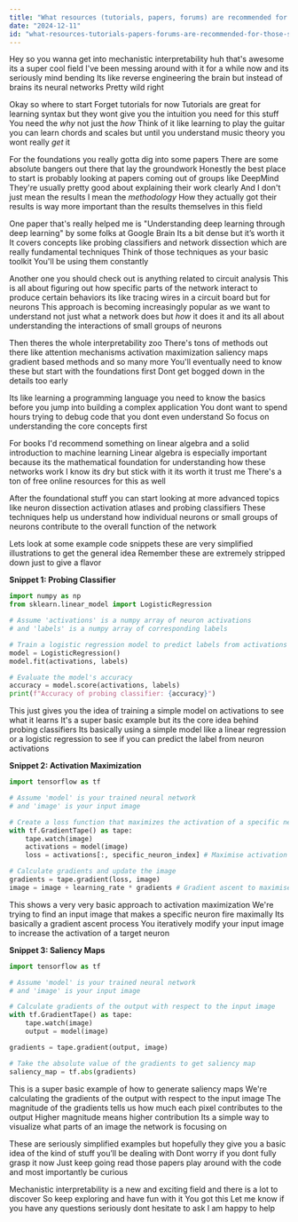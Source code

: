 ```yaml
---
title: "What resources (tutorials, papers, forums) are recommended for those starting in mechanistic interpretability?"
date: "2024-12-11"
id: "what-resources-tutorials-papers-forums-are-recommended-for-those-starting-in-mechanistic-interpretability"
---
```


Hey so you wanna get into mechanistic interpretability huh that's awesome its a super cool field  I've been messing around with it for a while now and its seriously mind bending  Its like reverse engineering the brain but instead of brains its neural networks  Pretty wild right

Okay so where to start  Forget tutorials for now  Tutorials are great for learning syntax but they wont give you the intuition you need for this stuff  You need the *why* not just the *how*  Think of it like learning to play the guitar you can learn chords and scales but until you understand music theory you wont really *get* it

For the foundations you really gotta dig into some papers  There are some absolute bangers out there that lay the groundwork   Honestly the best place to start is probably looking at papers coming out of groups like DeepMind  They're usually pretty good about explaining their work clearly  And I don't just mean the results  I mean the *methodology*  How they actually got their results is way more important than the results themselves in this field

One paper that's really helped me is  "Understanding deep learning through deep learning" by some folks at Google Brain  Its a bit dense but it’s worth it  It covers concepts like probing classifiers and network dissection which are really fundamental techniques  Think of those techniques as your basic toolkit  You'll be using them constantly

Another one you should check out is anything related to circuit analysis  This is all about figuring out how specific parts of the network interact to produce certain behaviors its like tracing wires in a circuit board but for neurons  This approach is becoming increasingly popular as we want to understand not just what a network does but *how* it does it and its all about understanding the interactions of small groups of neurons

Then theres the whole interpretability zoo  There's tons of methods out there  like attention mechanisms  activation maximization  saliency maps  gradient based methods  and so many more  You'll eventually need to know these but start with the foundations first  Dont get bogged down in the details too early

Its like learning a programming language you need to know the basics before you jump into building a complex application  You dont want to spend hours trying to debug code that you dont even understand  So focus on understanding the core concepts first

For books I'd recommend something on linear algebra and a solid introduction to machine learning  Linear algebra is especially important because its the mathematical foundation for understanding how these networks work  I know its dry but stick with it its worth it trust me  There's a ton of free online resources for this as well

After the foundational stuff you can start looking at more advanced topics  like  neuron dissection  activation atlases  and probing classifiers  These techniques help us understand how individual neurons or small groups of neurons contribute to the overall function of the network

Lets look at some example code snippets  these are very simplified illustrations to get the general idea  Remember these are extremely stripped down just to give a flavor

**Snippet 1: Probing Classifier**

```python
import numpy as np
from sklearn.linear_model import LogisticRegression

# Assume 'activations' is a numpy array of neuron activations
# and 'labels' is a numpy array of corresponding labels

# Train a logistic regression model to predict labels from activations
model = LogisticRegression()
model.fit(activations, labels)

# Evaluate the model's accuracy
accuracy = model.score(activations, labels)
print(f"Accuracy of probing classifier: {accuracy}")
```

This just gives you the idea of training a simple model on activations to see what it learns  It's a super basic example  but its the core idea behind probing classifiers  Its basically using a simple model like a linear regression or a logistic regression to see if you can predict the label from neuron activations

**Snippet 2: Activation Maximization**

```python
import tensorflow as tf

# Assume 'model' is your trained neural network
# and 'image' is your input image

# Create a loss function that maximizes the activation of a specific neuron
with tf.GradientTape() as tape:
    tape.watch(image)
    activations = model(image)
    loss = activations[:, specific_neuron_index] # Maximise activation of this neuron

# Calculate gradients and update the image
gradients = tape.gradient(loss, image)
image = image + learning_rate * gradients # Gradient ascent to maximise neuron activation


```

This shows a very very basic approach to activation maximization  We're trying to find an input image that makes a specific neuron fire maximally  Its basically a gradient ascent process  You iteratively modify your input image to increase the activation of a target neuron

**Snippet 3: Saliency Maps**

```python
import tensorflow as tf

# Assume 'model' is your trained neural network
# and 'image' is your input image

# Calculate gradients of the output with respect to the input image
with tf.GradientTape() as tape:
    tape.watch(image)
    output = model(image)

gradients = tape.gradient(output, image)

# Take the absolute value of the gradients to get saliency map
saliency_map = tf.abs(gradients)

```


This is a super basic example of how to generate saliency maps  We're calculating the gradients of the output with respect to the input image  The magnitude of the gradients tells us how much each pixel contributes to the output  Higher magnitude means higher contribution  Its a simple way to visualize what parts of an image the network is focusing on

These are seriously simplified examples but hopefully they give you a basic idea of the kind of stuff you’ll be dealing with  Dont worry if you dont fully grasp it now  Just keep going  read those papers  play around with the code  and most importantly  be curious  

Mechanistic interpretability is a new and exciting field and there is a lot to discover  So keep exploring and have fun with it  You got this  Let me know if you have any questions  seriously dont hesitate to ask  I am happy to help

